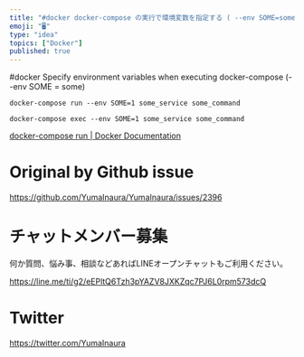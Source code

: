 ```yaml
---
title: "#docker docker-compose の実行で環境変数を指定する ( --env SOME=some )"
emoji: "🖥"
type: "idea"
topics: ["Docker"]
published: true
---
```


#docker Specify environment variables when executing docker-compose (--env SOME = some)


```
docker-compose run --env SOME=1 some_service some_command
```

```
docker-compose exec --env SOME=1 some_service some_command
```

[docker-compose run | Docker Documentation](https://docs.docker.com/compose/reference/run/)


# Original by Github issue

https://github.com/YumaInaura/YumaInaura/issues/2396








<!-- Update From Qiita API -->

# チャットメンバー募集


何か質問、悩み事、相談などあればLINEオープンチャットもご利用ください。

https://line.me/ti/g2/eEPltQ6Tzh3pYAZV8JXKZqc7PJ6L0rpm573dcQ





# Twitter


https://twitter.com/YumaInaura


<!-- Update From Qiita API -->


